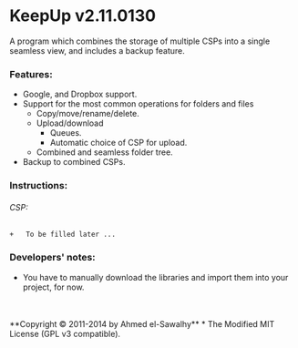 KeepUp v2.11.0130
=================

A program which combines the storage of multiple CSPs into a single seamless view, and includes a backup feature.

### Features:

  + Google, and Dropbox support.
  + Support for the most common operations for folders and files
    + Copy/move/rename/delete.
    + Upload/download
	  + Queues.
	  + Automatic choice of CSP for upload.
    + Combined and seamless folder tree.
  + Backup to combined CSPs.

### Instructions:

###### CSP:

    +	To be filled later ...

### Developers' notes:

  + You have to manually download the libraries and import them into your project, for now.


<br>
<br>
**Copyright &copy; 2011-2014 by Ahmed el-Sawalhy**
 * The Modified MIT License (GPL v3 compatible).
